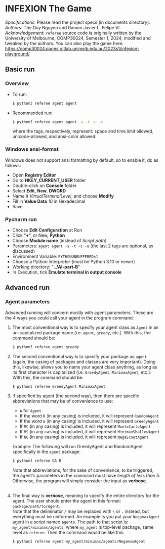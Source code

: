 # INFEXION The Game

*Specifications*: Please read the project specs (in documents directory).<br>
*Authors*: The Duy Nguyen and Ramon Javier L. Felipe VI.<br>
*Acknowledgement*: `referee` source code is originally written by the
University of Melbourne, COMP30024, Semester 1, 2024; modified and tweaked by the authors.
You can also play the game here: 
https://comp30024.pages.gitlab.unimelb.edu.au/2023s1/infexion-playground/


Basic run
------------

### Overview
* To run:
  ```bash
  $ python3 referee agent agent
  ```
* Recommended run:
  ```bash
  $ python3 referee agent agent -s -t -u -c
  ```
  where the tags, respectively, represent: space and time limit allowed, unicode-allowed, and 
  ansi-color allowed.

### Windows ansi-format
Windows does not support ansi formatting by default, so to enable it, do as follows:
* Open **Registry Editor**
* Go to **HKEY_CURRENT_USER** folder
* Double-click on **Console** folder
* Select **Edit**, **New**, **DWORD**
* Name it *VirtualTerminalLevel*, and choose **Modify**
* Fill in **Value Data** *10* in Hexadecimal
* Save

### Pycharm run
* Choose **Edit Configuration** at Run
* Click "**+**", or New, **Python**
* Choose **Module name** (instead of *Script path*)
* Parameters: `agent agent -s -t -c -u` (the last 2 tags are optional, as discussed)
* Environment Variable: `PYTHONUNBUFFERED=1`
* Choose a Python Interpreter (must be Python 3.10 or newer)
* Working directory: "**../AI-part-B**"
* In Execution, tick **Emulate terminal in output console**


Advanced run
------------

### Agent parameters
Advanced running will concern mostly with agent parameters. These are the 4 ways you could call
your agent in the program command:

1. The most conventional way is to specify your agent class as `Agent` in an un-capitalized
   package name (i.e. `agent`, `greedy`, etc.). With this, the command should be:
   ```bash
   $ python3 referee agent greedy
   ```

2. The second conventional way is to specify your package as `agent` (again, the casing of
   packages and classes are very important). Doing this, likewise, allows you to name your
   agent class anything, as long as its first character is capitalized (i.e. `GreedyAgent`,
   `MinimaxAgent`, etc.). With this, the command should be:
   ```bash
   $ python3 referee GreedyAgent MinimaxAgent
   ```

3. If specified by agent (the second way), then there are specific abbreviations that may be
   of convenience to use:
   * `A` for `Agent`
   * If the word `R` (in any casing) is included, it will represent `RandomAgent`
   * If the word `G` (in any casing) is included, it will represent `GreedyAgent`
   * If `MC` (in any casing) is included, it will represent `MonteCarloAgent`
   * If `MS` (in any casing) is included, it will represent `MinimaxShallowAgent`
   * If `NG` (in any casing) is included, it will represent `NegaScoutAgent`
   
   Example: The following will run GreedyAgent and RandomAgent specifically in the `agent` package:
   ```bash
   $ python3 referee GA R
   ```
   Note that abbreviations, for the sake of convenience, to be triggered, the agent's parameters
   in the command must have *length of less than 5*. Otherwise, the program will simply consider
   the input as **verbose**.<br><br>

4. The final way is **verbose**, meaning to specify the entire directory for the agent. The user
   should enter the agent in this format: `package/path/to/Agent`.<br>
   Note that the deliminator `/` may be replaced with `\` or `.` instead, but everything must be
   uniformed. An example is you put your `NegamaxAgent` agent in a script named `agents`. The path to
   that script is: `my_agent/minimax/agents`, where `my_agent` is top-level package, same level as
   `referee`. Then the command would be like this:
   ```bash
   $ python3 referee agent my_agent/minimax/agents/NegamaxAgent
   ```
